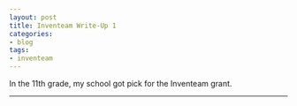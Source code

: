 ```yaml
---
layout: post
title: Inventeam Write-Up 1
categories:
- blog
tags:
- inventeam
---
```


In the 11th grade, my school got pick for the Inventeam grant.

---
